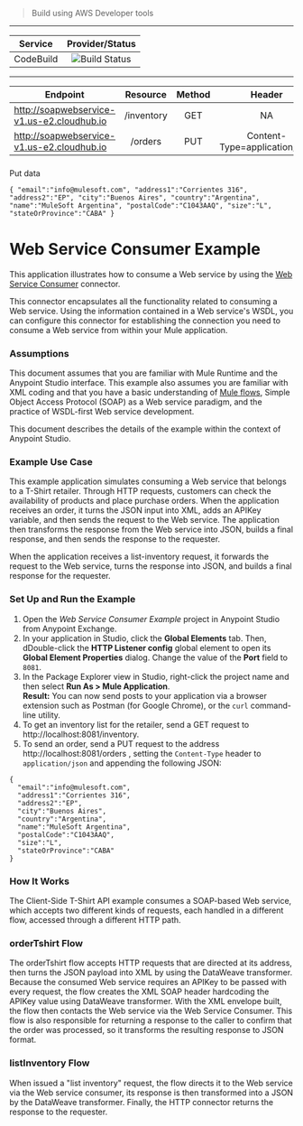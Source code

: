 

> Build using AWS Developer tools

---

| Service        | Provider/Status  |
| -------------  |:----------------:|
| CodeBuild      | ![Build Status](https://codebuild.ap-southeast-2.amazonaws.com/badges?uuid=eyJlbmNyeXB0ZWREYXRhIjoiNXBkVFhHb2Q3V0dFTDZkMjlqYUswQmlZd2o2dVluZm10QVNhT1NOUWlmTDBCWGVzT2xsU0tPK2dONTFtTUpyR1RSTDZGNk5lUUU5UDErRTYwT1NRYUJFPSIsIml2UGFyYW1ldGVyU3BlYyI6ImJvL0V3YzNMVWFXbXdyT0UiLCJtYXRlcmlhbFNldFNlcmlhbCI6MX0%3D&branch=master) |

---

| Endpoint        |  Resource | Method	| Header |
| -------------   |:----------------:|:----------------:|:----------------:|
| http://soapwebservice-v1.us-e2.cloudhub.io | /inventory 	| GET | NA	|
| http://soapwebservice-v1.us-e2.cloudhub.io | /orders 		| PUT | Content-Type=application/json |

###

Put data


`
{
  "email":"info@mulesoft.com",
  "address1":"Corrientes 316",
  "address2":"EP",
  "city":"Buenos Aires",
  "country":"Argentina",
  "name":"MuleSoft Argentina",
  "postalCode":"C1043AAQ",
  "size":"L",
  "stateOrProvince":"CABA"
}
`










# Web Service Consumer Example #

This application illustrates how to consume a Web service by using the [Web Service Consumer](https://docs.mulesoft.com/connectors/web-service-consumer) connector.


This connector encapsulates all the functionality related to consuming a Web service. Using the information contained in a Web service's WSDL, you can configure this connector for establishing the connection you need to consume a Web service from within your Mule application.

### Assumptions

This document assumes that you are familiar with Mule Runtime and the Anypoint Studio interface. This example also assumes you are familiar with XML coding and that you have a basic understanding of [Mule flows](https://docs.mulesoft.com/mule4-user-guide/v/4.1/about-flows), Simple Object Access Protocol (SOAP) as a Web service paradigm, and the practice of WSDL-first Web service development.

This document describes the details of the example within the context of Anypoint Studio.

### Example Use Case ###

This example application simulates consuming a Web service that belongs to a T-Shirt retailer. Through HTTP requests, customers can check the availability of products and place purchase orders. When the application receives an order, it turns the JSON input into XML, adds an APIKey variable, and then sends the request to the Web service. The application then transforms the response from the Web service into JSON, builds a final response, and then sends the response to the requester.

When the application receives a list-inventory request, it forwards the request to the Web service, turns the response into JSON, and builds a final response for the requester.

### Set Up and Run the Example ###

1. Open the *Web Service Consumer Example* project in Anypoint Studio from Anypoint Exchange.
2. In your application in Studio, click the **Global Elements** tab. Then, dDouble-click the **HTTP Listener config** global element to open its **Global Element Properties** dialog. Change the value of the **Port** field to `8081`.
3. In the Package Explorer view in Studio, right-click the project name and then select **Run As > Mule Application**.  
**Result:** You can now send posts to your application via a browser extension such as Postman (for Google Chrome), or the `curl` command-line utility.
1. To get an inventory list for the retailer, send a GET request to http://localhost:8081/inventory.
1. To send an order, send a PUT request to the address http://localhost:8081/orders , setting the `Content-Type` header to `application/json` and appending the following JSON:

```
{
  "email":"info@mulesoft.com",
  "address1":"Corrientes 316",
  "address2":"EP",
  "city":"Buenos Aires",
  "country":"Argentina",
  "name":"MuleSoft Argentina",
  "postalCode":"C1043AAQ",
  "size":"L",
  "stateOrProvince":"CABA"
}
```

### How It Works ###

The Client-Side T-Shirt API example consumes a SOAP-based Web service, which accepts two different kinds of requests, each handled in a different flow, accessed through a different HTTP path.

### orderTshirt Flow

The orderTshirt flow accepts HTTP requests that are directed at its address, then turns the JSON payload into XML by using the DataWeave transformer. Because the consumed Web service requires an APIKey to be passed with every request, the flow creates the XML SOAP header hardcoding the APIKey value using DataWeave transformer. With the XML envelope built, the flow then contacts the Web service via the Web Service Consumer. This flow is also responsible for returning a response to the caller to confirm that the order was processed, so it transforms the resulting response to JSON format.

### listInventory Flow

When issued a "list inventory" request, the flow directs it to the Web service via the Web service consumer, its response is then transformed into a JSON by the DataWeave transformer. Finally, the HTTP connector returns the response to the requester.
